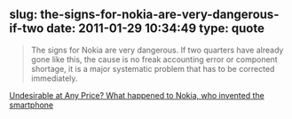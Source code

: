 slug: the-signs-for-nokia-are-very-dangerous-if-two
date: 2011-01-29 10:34:49
type: quote
---

> The signs for Nokia are very dangerous. If two quarters have already gone like this, the cause is no freak accounting error or component shortage, it is a major systematic problem that has to be corrected immediately.

[Undesirable at Any Price? What happened to Nokia, who invented the smartphone](http://communities-dominate.blogs.com/brands/2011/01/undesirable-at-any-price-what-happened-to-nokia-who-invented-the-smartphone.html)
